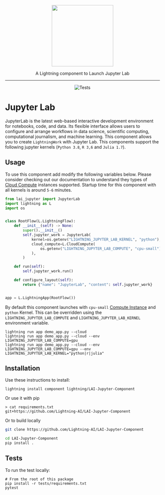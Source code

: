 <div align="center">
<img src="https://jupyter.org/assets/homepage/main-logo.svg" width="200px">

A Lightning component to Launch Jupyter Lab

______________________________________________________________________

![Tests](https://github.com/Lightning-AI/LAI-Jupyter-Component/actions/workflows/ci-testing.yml/badge.svg)

</div>

# Jupyter Lab

JupyterLab is the latest web-based interactive development environment for notebooks, code, and data. Its flexible interface allows users to configure and arrange workflows in data science, scientific computing, computational journalism, and machine learning. This component allows you to create `LightningWork` with Jupyter Lab. This components support the following jupyter kernels (`Python 3.8`, `R 3,6` and `Julia 1.7`).

## Usage

To use this component add modify the following variables below. Please consider checking out our documentation to understand they types of [Cloud Compute](https://lightning.ai/lightning-docs/core_api/lightning_work/compute.html) instances supported. Startup time for this component with all kernels is around `5-6` minutes.

```python
from lai_jupyter import JupyterLab
import lightning as L
import os


class RootFlow(L.LightningFlow):
    def __init__(self) -> None:
        super().__init__()
        self.jupyter_work = JupyterLab(
            kernel=os.getenv("LIGHTNING_JUPYTER_LAB_KERNEL", "python"),
            cloud_compute=L.CloudCompute(
                os.getenv("LIGHTNING_JUPYTER_LAB_COMPUTE", "cpu-small")
            ),
        )

    def run(self):
        self.jupyter_work.run()

    def configure_layout(self):
        return {"name": "JupyterLab", "content": self.jupyter_work}


app = L.LightningApp(RootFlow())
```

By default this component launches with `cpu-small` [Compute Instance](https://lightning.ai/lightning-docs/core_api/lightning_work/compute.html) and `python` Kernel. This can be overridden using the `LIGHTNING_JUPYTER_LAB_COMPUTE` and `LIGHTNING_JUPYTER_LAB_KERNEL` environment variable.

```
lightning run app demo_app.py --cloud
lightning run app demo_app.py --cloud --env LIGHTNING_JUPYTER_LAB_COMPUTE=gpu
lightning run app demo_app.py --cloud --env LIGHTNING_JUPYTER_LAB_COMPUTE=gpu --env LIGHTNING_JUPYTER_LAB_KERNEL="python|r|julia"
```

## Installation

Use these instructions to install:

```
lightning install component lightning/LAI-Jupyter-Component
```

Or use it with pip

```
> cat requirements.txt
git+https://github.com/Lightning-AI/LAI-Jupyter-Component
```

Or to build locally

```bash
git clone https://github.com/Lightning-AI/LAI-Jupyter-Component

cd LAI-Jupyter-Component
pip install .
```

## Tests

To run the test locally:

```
# From the root of this package
pip install -r tests/requirements.txt
pytest
```
